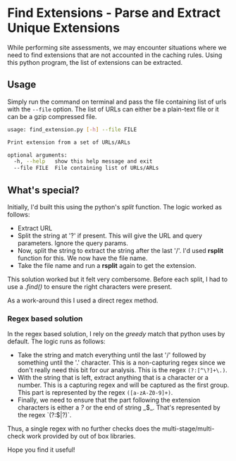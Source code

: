# Find Extensions - Parse and Extract Unique Extensions
While performing site assessments, we may encounter situations where we need to find extensions that are not accounted in the caching rules. Using this python program, the list of extensions can be extracted.

## Usage
Simply run the command on terminal and pass the file containing list of urls with the `--file` option. The list of URLs can either be a plain-text file or it can be a gzip compressed file.

```bash
usage: find_extension.py [-h] --file FILE

Print extension from a set of URLs/ARLs

optional arguments:
  -h, --help   show this help message and exit
  --file FILE  File containing list of URLs/ARLs
```

## What's special?
Initially, I'd built this using the python's _split_ function. The logic worked as follows:

- Extract URL
- Split the string at '?' if present. This will give the URL and query parameters. Ignore the query params.
- Now, split the string to extract the string after the last '/'. I'd used __rsplit__ function for this. We now have the file name.
- Take the file name and run a __rsplit__ again to get the extension.

This solution worked but it felt very combersome. Before each split, I had to use a _.find()_ to ensure the right characters were present.

As a work-around this I used a direct regex method.

### Regex based solution
In the regex based solution, I rely on the _greedy_ match that python uses by default. The logic runs as follows:

- Take the string and match everything until the last '/' followed by something until the '.' character. This is a non-capturing regex since we don't really need this bit for our analysis. This is the regex `(?:[^\?]+\.)`.
- With the string that is left, extract anything that is a character or a number. This is a capturing regex and will be captured as the first group. This part is represented by the regex `([a-zA-Z0-9]+)`.
- Finally, we need to ensure that the part following the extension characters is either a _?_ or the end of string _$_. That's represented by the regex `(?:$|\?)`.

Thus, a single regex with no further checks does the multi-stage/multi-check work provided by out of box libraries.

Hope you find it useful!

